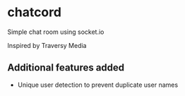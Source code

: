 # chatcord

Simple chat room using socket.io

Inspired by Traversy Media 

## Additional features added

- Unique user detection to prevent duplicate user names
